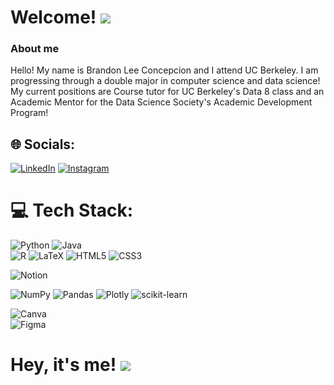 
<h1>Welcome!
<img src="https://media2.giphy.com/media/0Yc8mk9PwoqvepYRQX/giphy.gif?cid=6c09b95229ofhcs2nbh273hhxifya6w55zes8z42do0h0ddt&ep=v1_stickers_related&rid=giphy.gif&ct=s">
</h1>



### About me 
Hello! My name is Brandon Lee Concepcion and I attend UC Berkeley. I am progressing through a double major in computer science and data science! My current positions are Course tutor for UC Berkeley's Data 8 class and an Academic Mentor for the Data Science Society's Academic Development Program! 

## 🌐 Socials:
[![LinkedIn](https://img.shields.io/badge/LinkedIn-%230077B5.svg?logo=linkedin&logoColor=white)](https://www.linkedin.com/in/brandon-concepcion-a161b4248/) 
[![Instagram](https://img.shields.io/badge/Instagram-%23E4405F.svg?logo=Instagram&logoColor=white)](https://www.instagram.com/bran.bato/) 

# 💻 Tech Stack:
![Python](https://img.shields.io/badge/python-3670A0?style=plastic&logo=python&logoColor=ffdd54) 
![Java](https://img.shields.io/badge/java-%23ED8B00.svg?style=plastic&logo=java&logoColor=white) 	
![R](https://img.shields.io/badge/r-%23276DC3.svg?style=plastic&logo=r&logoColor=white)
![LaTeX](https://img.shields.io/badge/latex-%23008080.svg?style=plastic&logo=latex&logoColor=white) 
![HTML5](https://img.shields.io/badge/html5-%23E34F26.svg?style=plastic&logo=html5&logoColor=white) 
![CSS3](https://img.shields.io/badge/css3-%231572B6.svg?style=plastic&logo=css3&logoColor=white)


![Notion](https://img.shields.io/badge/Notion-%23000000.svg?style=plastic&logo=notion&logoColor=white)


![NumPy](https://img.shields.io/badge/numpy-%23013243.svg?style=plastic&logo=numpy&logoColor=white) 
![Pandas](https://img.shields.io/badge/pandas-%23150458.svg?style=plastic&logo=pandas&logoColor=white) 
![Plotly](https://img.shields.io/badge/Plotly-%233F4F75.svg?style=plastic&logo=plotly&logoColor=white) 
![scikit-learn](https://img.shields.io/badge/scikit--learn-%23F7931E.svg?style=plastic&logo=scikit-learn&logoColor=white)


![Canva](https://img.shields.io/badge/Canva-%2300C4CC.svg?style=plastic&logo=Canva&logoColor=white) 	
![Figma](https://img.shields.io/badge/figma-%23F24E1E.svg?style=plastic&logo=figma&logoColor=white)

<h1> Hey, it's me!
<img src= "https://media.licdn.com/dms/image/D5603AQGVLVwPuBkasQ/profile-displayphoto-shrink_800_800/0/1676583527337?e=1704326400&v=beta&t=aKWEfdB7DWyyrY5lkpK5Bo4vZmxWr_TFD8vnhjxq0YE">
</h1>








<!--
**branbato/branbato** is a ✨ _special_ ✨ repository because its `README.md` (this file) appears on your GitHub profile.

Here are some ideas to get you started:

- 🔭 I’m currently working on ...
- 🌱 I’m currently learning ...
- 👯 I’m looking to collaborate on ...
- 🤔 I’m looking for help with ...
- 💬 Ask me about ...
- 📫 How to reach me: ...
- 😄 Pronouns: ...
- ⚡ Fun fact: ...
-->
